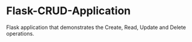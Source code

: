 # Flask-CRUD-Application

Flask application that demonstrates the Create, Read, Update and Delete operations.